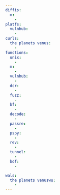 ```yaml
---
diffis:
  m:
    -
platfs:
  vulnhub:
    -
curls:
  the planets venus:
    -
functions:
  unix:
    -
  m:
    -
  vulnhub:
    -
  dcr:
    -
  fuzz:
    -
  bf:
    -
  decode:
    -
  passre:
    -
  pspy:
    -
  rev:
    -
  tunnel:
    -
  bof:
    -

wals:
  the planets venuswu:
    -
---
```

